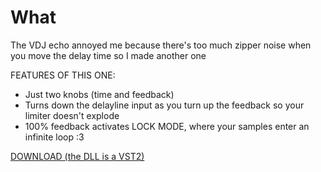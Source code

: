 # What

The VDJ echo annoyed me because there's too much zipper noise when you move the delay time so I made another one

FEATURES OF THIS ONE:
 - Just two knobs (time and feedback)
 - Turns down the delayline input as you turn up the feedback so your limiter doesn't explode
 - 100% feedback activates LOCK MODE, where your samples enter an infinite loop :3

[DOWNLOAD (the DLL is a VST2)](https://github.com/fractalysis/vdj-smooth-echo/releases)